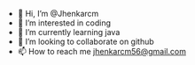 - 👋 Hi, I’m @Jhenkarcm
- 👀 I’m interested in coding
- 🌱 I’m currently learning java
- 💞️ I’m looking to collaborate on github
- 📫 How to reach me jhenkarcm56@gmail.com

<!---
Jhenkarcm/Jhenkarcm is a ✨ special ✨ repository because its `README.md` (this file) appears on your GitHub profile.
You can click the Preview link to take a look at your changes.
--->
